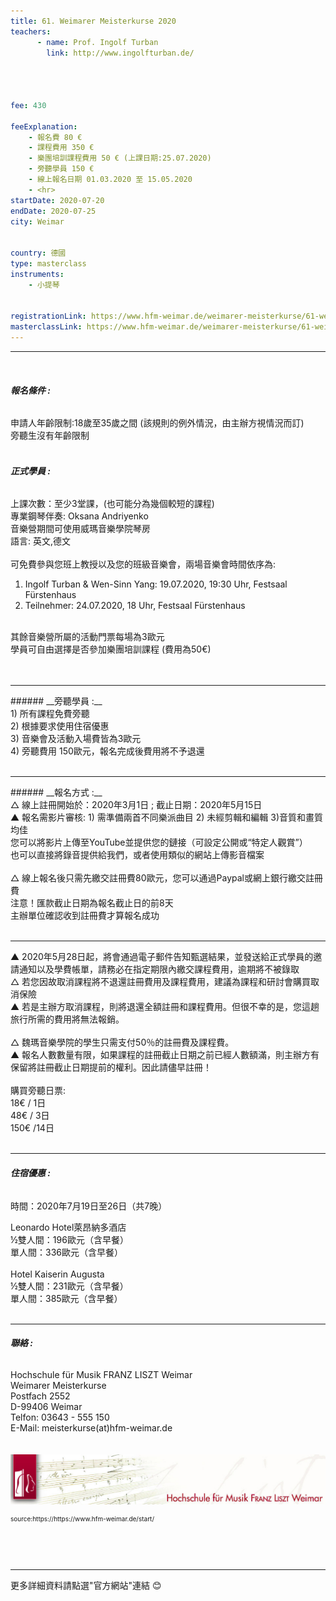 ```yaml
---
title: 61. Weimarer Meisterkurse 2020
teachers:
      - name: Prof. Ingolf Turban
        link: http://www.ingolfturban.de/




fee: 430 

feeExplanation: 
    - 報名費 80 €
    - 課程費用 350 € 
    - 樂團培訓課程費用 50 € (上課日期:25.07.2020)
    - 旁聽學員 150 €
    - 線上報名日期 01.03.2020 至 15.05.2020
    - <hr>
startDate: 2020-07-20
endDate: 2020-07-25
city: Weimar
      

country: 德國
type: masterclass
instruments:
    - 小提琴
    

registrationLink: https://www.hfm-weimar.de/weimarer-meisterkurse/61-weimarer-meisterkurse-2020/kurse/ingolf-turban-violine/
masterclassLink: https://www.hfm-weimar.de/weimarer-meisterkurse/61-weimarer-meisterkurse-2020/informationen-konditionen/?L=0
---
```

<hr><br>

###### __報名條件 :__<br> 
申請人年齡限制:18歲至35歲之間 (該規則的例外情況，由主辦方視情況而訂)<br>
旁聽生沒有年齡限制<br>
<br>
###### __正式學員 :__<br> 
上課次數：至少3堂課，(也可能分為幾個較短的課程)<br>
專業鋼琴伴奏: Oksana Andriyenko<br>
音樂營期間可使用威瑪音樂學院琴房<br>
語言: 英文,德文<br>
<br>
可免費參與您班上教授以及您的班級音樂會，兩場音樂會時間依序為:<br>
1) Ingolf Turban & Wen-Sinn Yang: 19.07.2020, 19:30 Uhr, Festsaal Fürstenhaus<br>
2) Teilnehmer: 24.07.2020, 18 Uhr, Festsaal Fürstenhaus<br>
<br>
其餘音樂營所屬的活動門票每場為3歐元<br>
學員可自由選擇是否參加樂團培訓課程 (費用為50€)<br>
<br>
<br> 
<hr>
###### __旁聽學員 :__<br> 
1) 所有課程免費旁聽<br>
2) 根據要求使用住宿優惠<br>
3) 音樂會及活動入場費皆為3歐元<br>
4) 旁聽費用 150歐元，報名完成後費用將不予退還 <br>

<br> 
<hr>
###### __報名方式 :__<br>
△ 線上註冊開始於：2020年3月1日 ; 截止日期：2020年5月15日<br>
▲ 報名需影片審核: 1) 需準備兩首不同樂派曲目 2) 未經剪輯和編輯 3)音質和畫質均佳<br>
您可以將影片上傳至YouTube並提供您的鏈接（可設定公開或“特定人觀賞”）<br>
也可以直接將錄音提供給我們，或者使用類似的網站上傳影音檔案<br>
<br>
△ 線上報名後只需先繳交註冊費80歐元，您可以通過Paypal或網上銀行繳交註冊費<br>
注意！匯款截止日期為報名截止日的前8天<br>
主辦單位確認收到註冊費才算報名成功<br>
<br>
<hr>
▲ 2020年5月28日起，將會通過電子郵件告知甄選結果，並發送給正式學員的邀請通知以及學費帳單，請務必在指定期限內繳交課程費用，逾期將不被錄取<br>
△ 若您因故取消課程將不退還註冊費用及課程費用，建議為課程和研討會購買取消保險<br>
▲ 若是主辦方取消課程，則將退還全額註冊和課程費用。但很不幸的是，您這趟旅行所需的費用將無法報銷。<br>
<br>
△ 魏瑪音樂學院的學生只需支付50％的註冊費及課程費。<br>
▲ 報名人數數量有限，如果課程的註冊截止日期之前已經人數額滿，則主辦方有保留將註冊截止日期提前的權利。因此請儘早註冊！<br>

<br>
購買旁聽日票:<br>
18€ / 1日 <br>
48€ / 3日<br>
150€ /14日<br>
<br>

<hr>

###### __住宿優惠 :__<br>
時間：2020年7月19日至26日（共7晚）<br>

Leonardo Hotel萊昂納多酒店<br>
    ½雙人間：196歐元（含早餐）<br>
    單人間：336歐元（含早餐）<br>
<br>
Hotel Kaiserin Augusta<br>
    ½雙人間：231歐元（含早餐）<br>
    單人間：385歐元（含早餐）<br>
<br>
<hr>

###### __聯絡 :__<br>
Hochschule für Musik FRANZ LISZT Weimar<br>
Weimarer Meisterkurse<br>
Postfach 2552<br>
D-99406 Weimar<br>
Telfon: 03643 - 555 150<br>
E-Mail: meisterkurse(at)hfm-weimar.de<br>
<br>
<br>
<img src="/assets/img/weimar.png" class="img-fluid" alt="...">
<P style="font-size: 10px">source:https://https://www.hfm-weimar.de/start/</P>

<br>
<br>
<br>
<hr>
更多詳細資料請點選"官方網站"連結 😊
